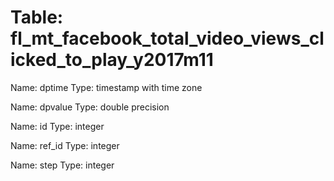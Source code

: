 Table: fl_mt_facebook_total_video_views_clicked_to_play_y2017m11
================================================================

Name: dptime
Type: timestamp with time zone

Name: dpvalue
Type: double precision

Name: id
Type: integer

Name: ref_id
Type: integer

Name: step
Type: integer

